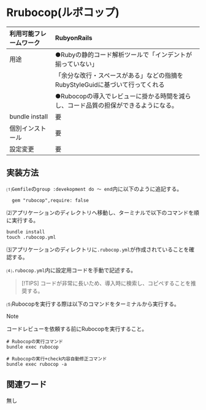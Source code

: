 # Rrubocop(ルボコップ)  
|利用可能フレームワーク | RubyonRails                                                   |  
|:---------------------|:---------------------------------------------------------------|
|用途                  |●Rubyの静的コード解析ツールで「インデントが揃っていない」                    |
|                      |「余分な改行・スペースがある」などの指摘をRubyStyleGuidに基づいて行ってくれる|
|                      | ●Rubocopの導入でレビューに掛かる時間を減らし、コード品質の担保ができるようになる。　　　　                     |
|bundle install        | 要                                                           | 
|個別インストール        | 要                                                         |
|設定変更               | 要                                                           |  

## 実装方法  
⑴`Gemfile`の`group :devekopment do ～ end`内に以下のように追記する。  
```bush
  gem "rubocop",require: false
```  
⑵アプリケーションのディレクトリへ移動し、ターミナルで以下のコマンドを順に実行する。  
  ```bush
  bundle install
  touch .rubocop.yml
  ```  
⑶アプリケーションのディレクトリに`.rubocop.yml`が作成されていることを確認する。    
  
⑷`.rubocop.yml`内に設定用コードを手動で記述する。  
>[!TIPS]
>コードが非常に長いため、導入時に検索し、コピペすることを推奨する。

⑸Rubocopを実行する際は以下のコマンドをターミナルから実行する。  
>[!NOTE]
>コードレビューを依頼する前にRubocopを実行すること。
  ```bush
  # Rubocopの実行コマンド
  bundle exec rubocop
  ```
  ```bush
  # Rubocopの実行+check内容自動修正コマンド
  bundle exec rubocop -a
  ```

## 関連ワード  
無し

